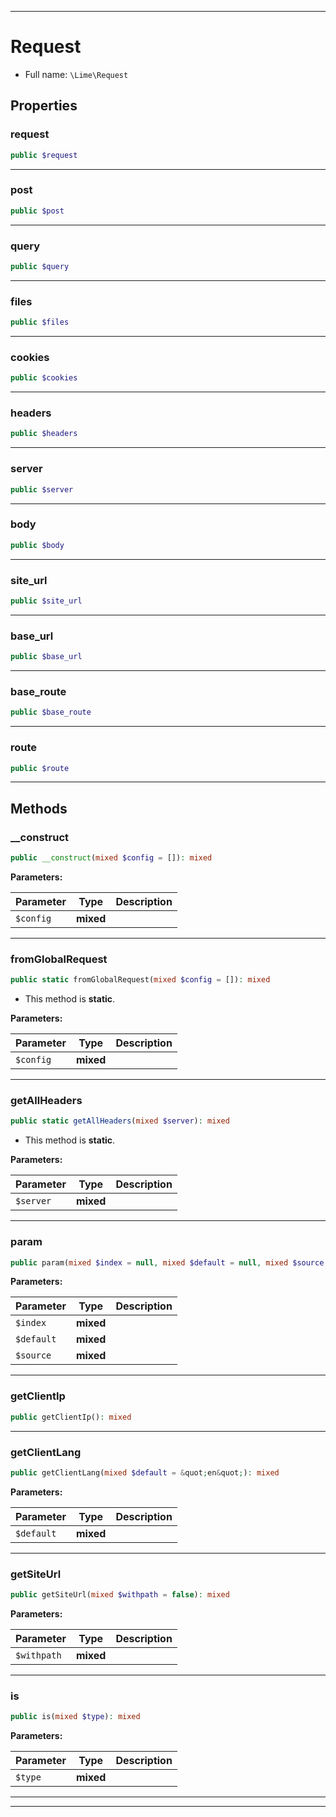 ***

# Request

* Full name: `\Lime\Request`

## Properties

### request

```php
public $request
```

***

### post

```php
public $post
```

***

### query

```php
public $query
```

***

### files

```php
public $files
```

***

### cookies

```php
public $cookies
```

***

### headers

```php
public $headers
```

***

### server

```php
public $server
```

***

### body

```php
public $body
```

***

### site_url

```php
public $site_url
```

***

### base_url

```php
public $base_url
```

***

### base_route

```php
public $base_route
```

***

### route

```php
public $route
```

***

## Methods

### __construct

```php
public __construct(mixed $config = []): mixed
```

**Parameters:**

| Parameter | Type | Description |
|-----------|------|-------------|
| `$config` | **mixed** |  |

***

### fromGlobalRequest

```php
public static fromGlobalRequest(mixed $config = []): mixed
```

* This method is **static**.

**Parameters:**

| Parameter | Type | Description |
|-----------|------|-------------|
| `$config` | **mixed** |  |

***

### getAllHeaders

```php
public static getAllHeaders(mixed $server): mixed
```

* This method is **static**.

**Parameters:**

| Parameter | Type | Description |
|-----------|------|-------------|
| `$server` | **mixed** |  |

***

### param

```php
public param(mixed $index = null, mixed $default = null, mixed $source = null): mixed
```

**Parameters:**

| Parameter | Type | Description |
|-----------|------|-------------|
| `$index` | **mixed** |  |
| `$default` | **mixed** |  |
| `$source` | **mixed** |  |

***

### getClientIp

```php
public getClientIp(): mixed
```

***

### getClientLang

```php
public getClientLang(mixed $default = &quot;en&quot;): mixed
```

**Parameters:**

| Parameter | Type | Description |
|-----------|------|-------------|
| `$default` | **mixed** |  |

***

### getSiteUrl

```php
public getSiteUrl(mixed $withpath = false): mixed
```

**Parameters:**

| Parameter | Type | Description |
|-----------|------|-------------|
| `$withpath` | **mixed** |  |

***

### is

```php
public is(mixed $type): mixed
```

**Parameters:**

| Parameter | Type | Description |
|-----------|------|-------------|
| `$type` | **mixed** |  |

***


***

